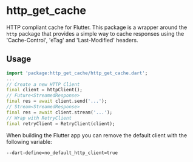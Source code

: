 # http_get_cache

HTTP compliant cache for Flutter. This package is a wrapper around the `http` package that provides a simple way to cache responses using the 'Cache-Control', 'eTag' and 'Last-Modified' headers.

## Usage

```dart
import 'package:http_get_cache/http_get_cache.dart';
...
// Create a new HTTP Client
final client = httpClient();
// Future<StreamedResponse>
final res = await client.send('...');
// Stream<StreamedResponse>
final res = await client.stream('...');
// Wrap with RetryClient
final retryClient = RetryClient(client);
```

When building the Flutter app you can remove the default client with the following variable:

```
--dart-define=no_default_http_client=true
```
